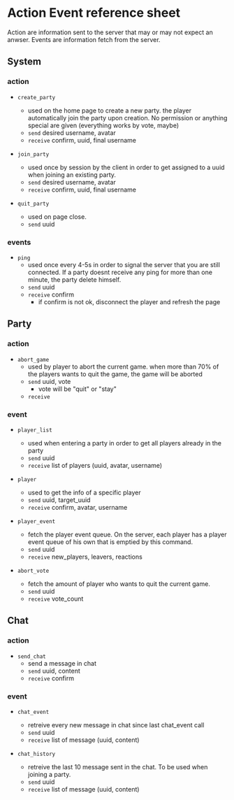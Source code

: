 # Action Event reference sheet
Action are information sent to the server that may or may not expect an anwser.
Events are information fetch from the server.

## System
### action

- `create_party`
  - used on the home page to create a new party. the player automatically join the party upon creation. No permission or anything special are given (everything works by vote, maybe)
  - `send` desired username, avatar
  - `receive` confirm, uuid, final username

- `join_party`
  - used once by session by the client in order to get assigned to a uuid when joining an existing party.
  - `send` desired username, avatar
  - `receive` confirm, uuid, final username

- `quit_party`
  - used on page close.
  - `send` uuid

### events

- `ping`
  - used once every 4-5s in order to signal the server that you are still connected. If a party doesnt receive any ping for more than one minute, the party delete himself.
  - `send` uuid
  - `receive` confirm
    - if confirm is not ok, disconnect the player and refresh the page

## Party
### action

- `abort_game`
  - used by player to abort the current game. when more than 70% of the players wants to quit the game, the game will be aborted
  - `send` uuid, vote
    - vote will be "quit" or "stay"
  - `receive` 

### event

- `player_list`
  - used when entering a party in order to get all players already in the party
  - `send` uuid
  - `receive` list of players (uuid, avatar, username)

- `player`
  - used to get the info of a specific player
  - `send` uuid, target_uuid
  - `receive` confirm, avatar, username

- `player_event`
  - fetch the player event queue. On the server, each player has a player event queue of his own that is emptied by this command. 
  - `send` uuid
  - `receive` new_players, leavers, reactions

- `abort_vote`
  - fetch the amount of player who wants to quit the current game.
  - `send` uuid
  - `receive` vote_count

## Chat
### action

- `send_chat`
  - send a message in chat
  - `send` uuid, content
  - `receive` confirm
 
### event

- `chat_event`
  - retreive every new message in chat since last chat_event call
  - `send` uuid
  - `receive` list of message (uuid, content)

- `chat_history`
  - retreive the last 10 message sent in the chat. To be used when joining a party.
  - `send` uuid
  - `receive` list of message (uuid, content)
